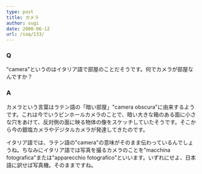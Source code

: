 ```yaml
---
type: post
title: カメラ
author: sugi
date: 2000-06-12
url: /saq/133/
---
```

### Q 

"camera"というのはイタリア語で部屋のことだそうです。何でカメラが部屋なんですか？

### A 

カメラという言葉はラテン語の「暗い部屋」"camera obscura"に由来するようです。これは今でいうピンホールカメラのことで、暗い大きな箱のある面に小さな穴をあけて、反対側の面に映る物体の像をスケッチしていたそうです。そこから今の銀塩カメラやデジタルカメラが発達してきたのです。

イタリア語では、ラテン語の"camera"の意味がそのまま伝わっているんでしょうね。ちなみにイタリア語では写真を撮るカメラのことを"macchina fotografica"または"apparecchio fotografico"といいます。いずれにせよ、日本語に訳せば写真機。そのままですね。
